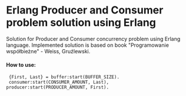 # Erlang Producer and Consumer problem solution using Erlang

Solution for Producer and Consumer concurrency problem using Erlang language. 
Implemented solution is based on book "Programowanie współbieżne" - Weiss, Gruźlewski.

#### How to use:
```
 {First, Last} = buffer:start(BUFFER_SIZE).
 consumer:start(CONSUMER_AMOUNT, Last), producer:start(PRODUCER_AMOUNT, First).
```

